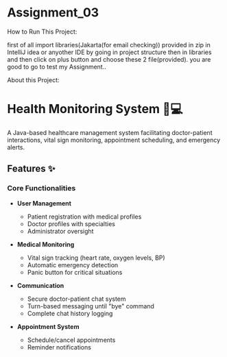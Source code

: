# Assignment_03

  How to Run This Project:
  
first of all import libraries(Jakarta(for email checking)) provided in zip in IntelliJ idea or anyother IDE by going in project structure then in libraries and then click on plus button and choose these 2 file(provided).
you are good to go to test my Assignment.. 


About this Project:

# Health Monitoring System 🏥💻

A Java-based healthcare management system facilitating doctor-patient interactions, vital sign monitoring, appointment scheduling, and emergency alerts.

## Features ✨

### Core Functionalities
- **User Management**
  - Patient registration with medical profiles
  - Doctor profiles with specialties
  - Administrator oversight

- **Medical Monitoring**
  - Vital sign tracking (heart rate, oxygen levels, BP)
  - Automatic emergency detection
  - Panic button for critical situations

- **Communication**
  - Secure doctor-patient chat system
  - Turn-based messaging until "bye" command
  - Complete chat history logging

- **Appointment System**
  - Schedule/cancel appointments
  - Reminder notifications
                                             
